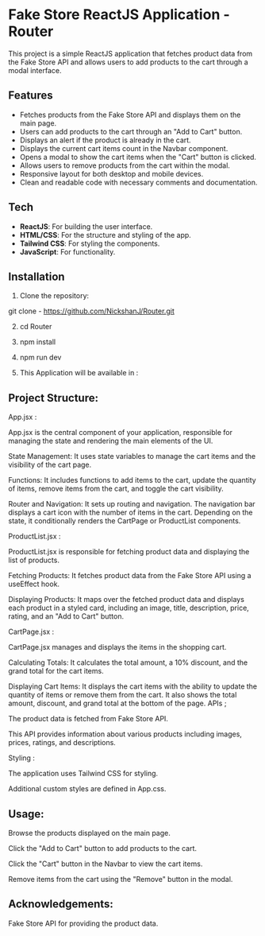 # Fake Store ReactJS Application - Router

This project is a simple ReactJS application that fetches product data from the Fake Store API and allows users to add products to the cart through a modal interface.

## Features

- Fetches products from the Fake Store API and displays them on the main page.
- Users can add products to the cart through an "Add to Cart" button.
- Displays an alert if the product is already in the cart.
- Displays the current cart items count in the Navbar component.
- Opens a modal to show the cart items when the "Cart" button is clicked.
- Allows users to remove products from the cart within the modal.
- Responsive layout for both desktop and mobile devices.
- Clean and readable code with necessary comments and documentation.

## Tech

- **ReactJS**: For building the user interface.
- **HTML/CSS**: For the structure and styling of the app.
- **Tailwind CSS**: For styling the components.
- **JavaScript**: For functionality.

## Installation

1. Clone the repository:

git clone - https://github.com/NickshanJ/Router.git

2. cd Router

3. npm install

4. npm run dev

5. This Application will be available in : 


## Project Structure:

App.jsx :

App.jsx is the central component of your application, responsible for managing the state and rendering the main elements of the UI.

State Management: It uses state variables to manage the cart items and the visibility of the cart page.

Functions: It includes functions to add items to the cart, update the quantity of items, remove items from the cart, and toggle the cart visibility.

Router and Navigation: It sets up routing and navigation. The navigation bar displays a cart icon with the number of items in the cart. Depending on the state, it conditionally renders the CartPage or ProductList components.

ProductList.jsx :

ProductList.jsx is responsible for fetching product data and displaying the list of products.

Fetching Products: It fetches product data from the Fake Store API using a useEffect hook.

Displaying Products: It maps over the fetched product data and displays each product in a styled card, including an image, title, description, price, rating, and an "Add to Cart" button.

CartPage.jsx :

CartPage.jsx manages and displays the items in the shopping cart.

Calculating Totals: It calculates the total amount, a 10% discount, and the grand total for the cart items.

Displaying Cart Items: It displays the cart items with the ability to update the quantity of items or remove them from the cart. It also shows the total amount, discount, and grand total at the bottom of the page.
APIs ;

The product data is fetched from Fake Store API.

This API provides information about various products including images, prices, ratings, and descriptions.

Styling :

The application uses Tailwind CSS for styling.

Additional custom styles are defined in App.css.

## Usage:

Browse the products displayed on the main page.

Click the "Add to Cart" button to add products to the cart.

Click the "Cart" button in the Navbar to view the cart items.

Remove items from the cart using the "Remove" button in the modal.


## Acknowledgements:

Fake Store API for providing the product data.


